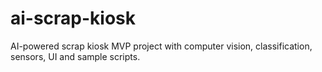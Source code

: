 # ai-scrap-kiosk
AI-powered scrap kiosk MVP project with computer vision, classification, sensors, UI and sample scripts.
